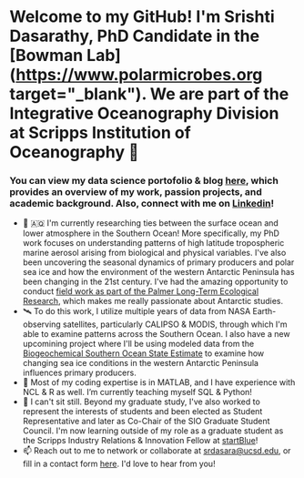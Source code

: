 # Welcome to my GitHub! I'm Srishti Dasarathy, PhD Candidate in the [Bowman Lab](https://www.polarmicrobes.org target="_blank"). We are part of the Integrative Oceanography Division at Scripps Institution of Oceanography 🌊 
### You can view my data science portofolio & blog [here](https://srdasara.github.io), which provides an overview of my work, passion projects, and academic background. Also, connect with me on [Linkedin](https://www.linkedin.com/in/srishti-dasarathy/)! 

- 🔭 🇦🇶 I'm currently researching ties between the surface ocean and lower atmosphere in the Southern Ocean! More specifically, my PhD work focuses on understanding patterns of high latitude tropospheric marine aerosol arising from biological and physical variables. I've also been uncovering the seasonal dynamics of primary producers and polar sea ice and how the environment of the western Antarctic Peninsula has been changing in the 21st century. I've had the amazing opportunity to conduct [field work as part of the Palmer Long-Term Ecological Research](http://pal.lternet.edu), which makes me really passionate about Antarctic studies. 
- 🛰️ To do this work, I utilize multiple years of data from NASA Earth-observing satellites, particularly CALIPSO & MODIS, through which I'm able to examine patterns across the Southern Ocean. I also have a new upcomining project where I'll be using modeled data from the [Biogeochemical Southern Ocean State Estimate](http://sose.ucsd.edu) to examine how changing sea ice conditions in the western Antarctic Peninsula influences primary producers. 
- 🌱 Most of my coding expertise is in MATLAB, and I have experience with NCL & R as well. I’m currently teaching myself SQL & Python!
- 💃 I can't sit still. Beyond my graduate study, I've also worked to represent the interests of students and been elected as Student Representative and later as Co-Chair of the SIO Graduate Student Council. I'm now learning outside of my role as a graduate student as the Scripps Industry Relations & Innovation Fellow at [startBlue](https://startblue.ucsd.edu)! 
- 📫 Reach out to me to network or collaborate at srdasara@ucsd.edu, or fill in a contact form [here](https://srdasara.github.io/contact/). I'd love to hear from you! 
